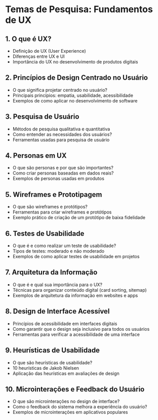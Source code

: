 # Temas de Pesquisa: Fundamentos de UX

## 1. O que é UX?
- Definição de UX (User Experience)
- Diferenças entre UX e UI
- Importância do UX no desenvolvimento de produtos digitais

## 2. Princípios de Design Centrado no Usuário
- O que significa projetar centrado no usuário?
- Principais princípios: empatia, usabilidade, acessibilidade
- Exemplos de como aplicar no desenvolvimento de software

## 3. Pesquisa de Usuário
- Métodos de pesquisa qualitativa e quantitativa
- Como entender as necessidades dos usuários?
- Ferramentas usadas para pesquisa de usuário

## 4. Personas em UX
- O que são personas e por que são importantes?
- Como criar personas baseadas em dados reais?
- Exemplos de personas usadas em produtos

## 5. Wireframes e Prototipagem
- O que são wireframes e protótipos?
- Ferramentas para criar wireframes e protótipos
- Exemplo prático de criação de um protótipo de baixa fidelidade

## 6. Testes de Usabilidade
- O que é e como realizar um teste de usabilidade?
- Tipos de testes: moderado e não moderado
- Exemplos de como aplicar testes de usabilidade em projetos

## 7. Arquitetura da Informação
- O que é e qual sua importância para o UX?
- Técnicas para organizar conteúdo digital (card sorting, sitemap)
- Exemplos de arquitetura da informação em websites e apps

## 8. Design de Interface Acessível
- Princípios de acessibilidade em interfaces digitais
- Como garantir que o design seja inclusivo para todos os usuários
- Ferramentas para verificar a acessibilidade de uma interface

## 9. Heurísticas de Usabilidade
- O que são heurísticas de usabilidade?
- 10 heurísticas de Jakob Nielsen
- Aplicação das heurísticas em avaliações de design

## 10. Microinterações e Feedback do Usuário
- O que são microinterações no design de interface?
- Como o feedback do sistema melhora a experiência do usuário?
- Exemplos de microinterações em aplicativos populares
